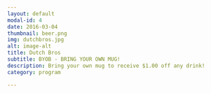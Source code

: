 ```yaml
---
layout: default
modal-id: 4
date: 2016-03-04
thumbnail: beer.png
img: dutchbros.jpg
alt: image-alt
title: Dutch Bros
subtitle: BYOB - BRING YOUR OWN MUG!
description: Bring your own mug to receive $1.00 off any drink!
category: program

---
```


